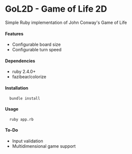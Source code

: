 # GoL2D - Game of Life 2D

Simple Ruby implementation of John Conway's Game of Life

#### Features

- Configurable board size
- Configurable turn speed

#### Dependencies

- ruby 2.4.0+
- fazibear/colorize

#### Installation

```
  bundle install
```

#### Usage

```
  ruby app.rb
```

#### To-Do

- Input validation
- Multidimensional game support
